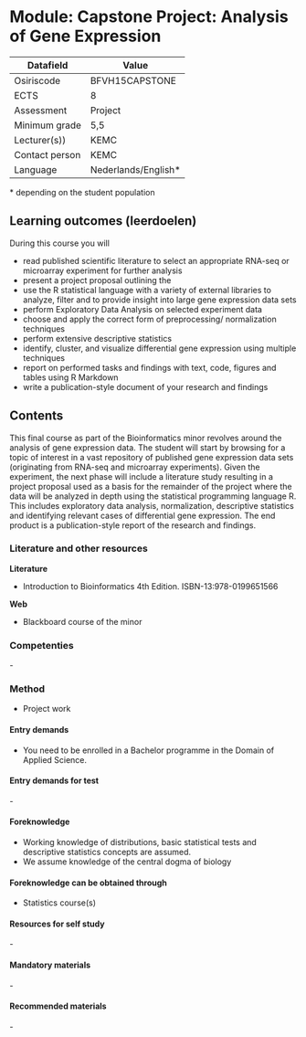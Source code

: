 # Module: Capstone Project: Analysis of Gene Expression	

| Datafield  | Value |
| ------------- | ------------- |
| Osiriscode  | BFVH15CAPSTONE  |
| ECTS  | 8 |
| Assessment  | Project |
| Minimum grade  | 5,5 |
| Lecturer(s))  | KEMC |
| Contact person  | KEMC |
| Language  | Nederlands/English* |
\* depending on the student population

## Learning outcomes (leerdoelen)

During this course you will
 
- read published scientific literature to select an appropriate RNA-seq or microarray experiment for further analysis
- present a project proposal outlining the
- use the R statistical language with a variety of external libraries to analyze, filter and to provide insight into large gene expression data sets
- perform Exploratory Data Analysis on selected experiment data
- choose and apply the correct form of preprocessing/ normalization techniques
- perform extensive descriptive statistics
- identify, cluster, and visualize differential gene expression using multiple techniques
- report on performed tasks and findings with text, code, figures and tables using R Markdown
- write a publication-style document of your research and findings

## Contents

This final course as part of the Bioinformatics minor revolves around the analysis of gene expression data. The student will start by browsing for a topic of interest in a vast repository of published gene expression data sets (originating from RNA-seq and microarray experiments). Given the experiment, the next phase will include a literature study resulting in a project proposal used as a basis for the remainder of the project where the data will be analyzed in depth using the statistical programming language R. This includes exploratory data analysis, normalization, descriptive statistics and identifying relevant cases of differential gene expression. The end product is a publication-style report of the research and findings.

### Literature and other resources

**Literature** 
- Introduction to Bioinformatics 4th Edition. ISBN-13:978-0199651566

**Web**
- Blackboard course of the minor

### Competenties
\-

### Method  
- Project work

#### Entry demands 
- You need to be enrolled in a Bachelor programme in the Domain of Applied Science. 

#### Entry demands for test
\- 

#### Foreknowledge
- Working knowledge of distributions, basic statistical tests and descriptive statistics concepts are assumed.
- We assume knowledge of the central dogma of biology

#### Foreknowledge can be obtained through
- Statistics course(s)

#### Resources for self study
\-

#### Mandatory materials
\-

#### Recommended materials
\-
